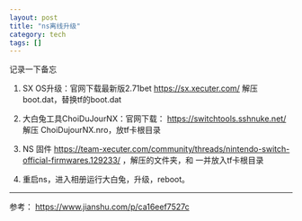 ```yaml
---
layout: post
title: "ns离线升级"
category: tech
tags: []
---
```


记录一下备忘

1. SX OS升级：官网下载最新版2.71bet  https://sx.xecuter.com/ 解压boot.dat，替换tf的boot.dat

2. 大白兔工具ChoiDuJourNX：官网下载： https://switchtools.sshnuke.net/  解压 ChoiDujourNX.nro，放tf卡根目录

3. NS 固件
https://team-xecuter.com/community/threads/nintendo-switch-official-firmwares.129233/ ，解压的文件夹，和 一并放入tf卡根目录

4. 重启ns，进入相册运行大白兔，升级，reboot。

----

参考： https://www.jianshu.com/p/ca16eef7527c 